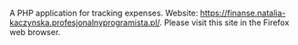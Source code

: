 A PHP application for tracking expenses.
Website: https://finanse.natalia-kaczynska.profesjonalnyprogramista.pl/.
Please visit this site in the Firefox web browser.
